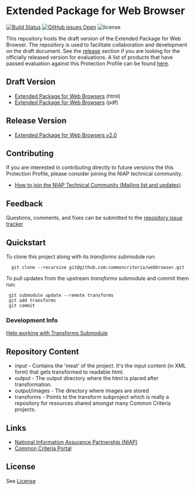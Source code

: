 Extended Package for Web Browser 
===========
[![Build Status](https://jenkins-criteria.rhcloud.com/buildStatus/icon?job=protection-profiles/webbrowser)](https://jenkins-criteria.rhcloud.com/job/protection-profiles/job/webbrowser/)
[![GitHub issues Open](https://img.shields.io/github/issues/commoncriteria/webbrowser.svg?maxAge=2592000)](https://github.com/commoncriteria/webbrowser/issues) 
![license](https://img.shields.io/badge/license-Unlicensed-blue.svg)

This repository hosts the draft version of the Extended Package for Web Browser. The repository is used to facilitate collaboration and development on the draft document. 
See the [release](#Release-Version) section if you are looking for the officially released version for evaluations. 
A list of products that have passed evaluation against this Protection Profile can be found [here](https://www.niap-ccevs.org/Profile/Info.cfm?id=378).

## Draft Version

* [Extended Package for Web Browsers](http://common-criteria.rhcloud.com/webbrowser/output/webbrowser-release.html) (html)
* [Extended Package for Web Browsers](http://common-criteria.rhcloud.com/webbrowser/output/webbrowser-release.pdf) (pdf)

## Release Version

* [Extended Package for Web Browsers v2.0](https://www.niap-ccevs.org/Profile/Info.cfm?id=378)

## Contributing

If you are interested in contributing directly to future versions the this Protection Profile, please consider joining the NIAP technical community.
* [How to join the NIAP Technical Community (Mailing list and updates)](https://www.niap-ccevs.org/NIAP_Evolution/tech_communities.cfm)

## Feedback

Questions, comments, and fixes can be submitted to the [repository issue tracker](https://github.com/commoncriteria/webbrowser/issues)

## Quickstart
To clone this project along with its _transforms_ submodule run:

````
  git clone --recursive git@github.com:commoncriteria/webbrowser.git
````
To pull updates from the upstream _transforms_ submodule and commit them run:
````
 git submodule update --remote transforms
 git add transforms
 git commit
````

### Development Info
[Help working with Transforms Submodule](https://github.com/commoncriteria/transforms/wiki/Working-with-Transforms-as-a-Submodule)

## Repository Content
* input - Contains the 'meat' of the project. It's the input content (in XML form) that gets transformed to readable html.
* output - The output directory where the html is placed after transformation.
* output/images - The directory where images are stored
* transforms - Points to the transform subproject which is really a repository for resources shared amongst many Common Criteria projects.

## Links 
* [National Information Assurance Partnership (NIAP)](https://www.niap-ccevs.org/)
* [Common Criteria Portal](https://www.commoncriteriaportal.org/)

## License

See [License](./LICENSE)